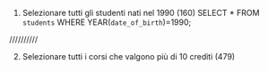 1. Selezionare tutti gli studenti nati nel 1990 (160)
   SELECT \* FROM `students` WHERE YEAR(`date_of_birth`)=1990;

//////////

2. Selezionare tutti i corsi che valgono più di 10 crediti (479)

